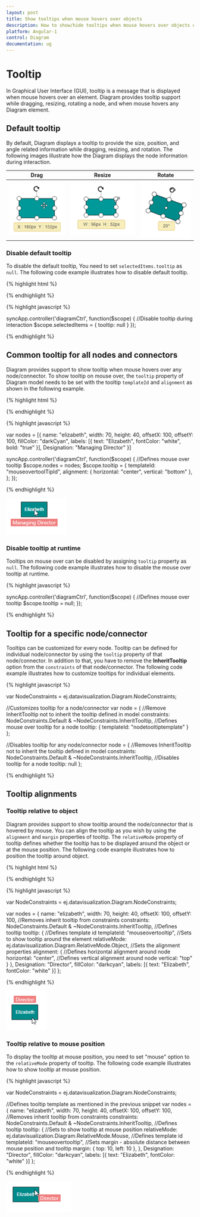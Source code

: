 ```yaml
---
layout: post
title: Show tooltips when mouse hovers over objects
description: How to show/hide tooltips when mouse hovers over objects or during interaction?
platform: Angular-1
control: Diagram
documentation: ug
---
```


# Tooltip
In Graphical User Interface (GUI), tooltip is a message that is displayed when mouse hovers over an element. Diagram provides tooltip support while dragging, resizing, rotating a node, and when mouse hovers any Diagram element.

## Default tooltip

By default, Diagram displays a tooltip to provide the size, position, and angle related information while dragging, resizing, and rotation. The following images illustrate how the Diagram displays the node information during interaction.

| Drag | Resize | Rotate |
|---|---|---|
| ![](/angular-1/Diagram/Tooltip_images/Tooltip_img1.png) | ![](/angular-1/Diagram/Tooltip_images/Tooltip_img2.png) | ![](/angular-1/Diagram/Tooltip_images/Tooltip_img3.png) |

### Disable default tooltip

To disable the default tooltip, You need to set `selectedItems.tooltip` as `null`. The following code example illustrates how to disable default tooltip.

{% highlight html %}

<div ng-controller="diagramCtrl">
    <ej-diagram id="diagram" e-height="500px" e-width="100%" e-selectedItems="selectedItems">
    </ej-diagram>
</div>

{% endhighlight %} 

{% highlight javascript %}

syncApp.controller('diagramCtrl', function($scope) {
    //Disable tooltip during interaction
    $scope.selectedItems = {
        tooltip: null
    }
});

{% endhighlight %} 

## Common tooltip for all nodes and connectors

Diagram provides support to show tooltip when mouse hovers over any node/connector. 
To show tooltip on mouse over, the `tooltip` property of Diagram model needs to be set with the tooltip `templateId` and `alignment` as shown in the following example.

{% highlight html %}

<div ng-controller="diagramCtrl">
    <ej-diagram id="diagram" e-height="500px" e-width="100%" e-nodes="nodes" e-tooltip-templateid="tooltip.templateId" 
	 e-tooltip-alignment-horizontal="tooltip.alignment.horizontal" e-tooltip-alignment-vertical="tooltip.alignment.vertical">
    </ej-diagram>
</div>

<!--Define tooltip template-->
<script type="text/x-jsrender" id="mouseovertooltip">
    <div style="background-color: #F08080; color: white; white-space: nowrap; height: 20px">
        <span style="padding: 5px;"> "{{:Designation}}"</span>
    </div>
</script>

{% endhighlight %}

{% highlight javascript %}

var nodes = [{
    name: "elizabeth",
    width: 70,
    height: 40,
    offsetX: 100,
    offsetY: 100,
    fillColor: "darkCyan",
    labels: [{
        text: "Elizabeth",
        fontColor: "white",
        bold: "true"
    }],
    Designation: "Managing Director"
}]

syncApp.controller('diagramCtrl', function($scope) {
    //Defines mouse over tooltip
    $scope.nodes = nodes;
    $scope.tooltip = {
        templateId: "mouseovertoolTipId",
        alignment: {
            horizontal: "center",
            vertical: "bottom"
        },
    };
});

{% endhighlight %} 

![](/angular-1/Diagram/Tooltip_images/Tooltip_img4.png)

### Disable tooltip at runtime

Tooltips on mouse over can be disabled by assigning `tooltip` property as `null`. The following code example illustrates how to disable the mouse over tooltip at runtime.

{% highlight javascript %}

 syncApp.controller('diagramCtrl', function($scope) {
     //Defines mouse over tooltip
     $scope.tooltip = null;
 });

{% endhighlight %} 

## Tooltip for a specific node/connector

Tooltips can be customized for every node. Tooltip can be defined for individual node/connector by using the `tooltip` property of that node/connector. In addition to that, you have to remove the **InheritTooltip** option from the `constraints` of that node/connector. The following code example illustrates how to customize tooltips for individual elements.

{% highlight javascript %}

var NodeConstraints = ej.datavisualization.Diagram.NodeConstraints;

//Customizes tooltip for a node/connector
var node = {
    //Remove InheritTooltip not to inherit the tooltip defined in model
    constraints: NodeConstraints.Default & ~NodeConstraints.InheritTooltip,
    //Defines mouse over tooltip for a node
    tooltip: {
        templateId: "nodetooltiptemplate"
    }
};

//Disables tooltip for any node/connector
node = {
    //Removes InheritTooltip not to inherit the tooltip defined in model
    constraints: NodeConstraints.Default & ~NodeConstraints.InheritTooltip,
    //Disables tooltip for a node
    tooltip: null
};

{% endhighlight %} 

## Tooltip alignments

### Tooltip relative to object

Diagram provides support to show tooltip around the node/connector that is hovered by mouse. You can align the tooltip as you wish by using the `alignment` and `margin` properties of tooltip. The `relativeMode` property of tooltip defines whether the tooltip has to be displayed around the object or at the mouse position. The following code example illustrates how to position the tooltip around object.

{% highlight html %}

<!--Define tooltip template-->
<script type="text/x-jsrender" id="mouseovertooltip">
    <div style="background-color: #F08080; color: white; padding: 5px;">
        <span> "{{:Designation}}" </span>
    </div>
</script>

{% endhighlight %}

{% highlight javascript %}

var NodeConstraints = ej.datavisualization.Diagram.NodeConstraints;

var nodes = {
    name: "elizabeth",
    width: 70,
    height: 40,
    offsetX: 100,
    offsetY: 100,
    //Removes inherit tooltip from constraints
    constraints: NodeConstraints.Default & ~NodeConstraints.InheritTooltip,
    //Defines tooltip
    tooltip: {
        //Defines template id
        templateId: "mouseovertooltip",
        //Sets to show tooltip around the element
        relativeMode: ej.datavisualization.Diagram.RelativeMode.Object,
        //Sets the alignment properties
        alignment: {
            //Defines horizontal alignment around node
            horizontal: "center",
            //Defines vertical alignment around node
            vertical: "top"
        }
    },
    Designation: "Director",
    fillColor: "darkcyan",
    labels: [{
        text: "Elizabeth",
        fontColor: "white"
    }]
};

{% endhighlight %}

![](/angular-1/Diagram/Tooltip_images/Tooltip_img5.png)

### Tooltip relative to mouse position

To display the tooltip at mouse position, you need to set "mouse" option to the `relativeMode` property of tooltip. The following code example illustrates how to show tooltip at mouse position.

{% highlight javascript %}

var NodeConstraints = ej.datavisualization.Diagram.NodeConstraints;

//Defines tooltip template as mentioned in the previous snippet
var nodes = {
    name: "elizabeth",
    width: 70,
    height: 40,
    offsetX: 100,
    offsetY: 100,
    //Removes inherit tooltip from constraints
    constraints: NodeConstraints.Default & ~NodeConstraints.InheritTooltip,
    //Defines tooltip
    tooltip: {
        //Sets to show tooltip at mouse position
        relativeMode: ej.datavisualization.Diagram.RelativeMode.Mouse,
        //Defines template id
        templateId: "mouseovertooltip",
        //Sets margin - absolute distance between mouse position and tooltip
        margin: {
            top: 10,
            left: 10
        },
    },
    Designation: "Director",
    fillColor: "darkcyan",
    labels: [{
        text: "Elizabeth",
        fontColor: "white"
    }]
};

{% endhighlight %}

![](/angular-1/Diagram/Tooltip_images/Tooltip_img6.png)


